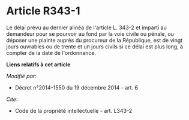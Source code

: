 # Article R343-1

Le délai prévu au dernier alinéa de l'article L. 343-2 et imparti au demandeur pour se pourvoir au fond par la voie civile ou
pénale, ou déposer une plainte auprès du procureur de la République, est de vingt jours ouvrables ou de trente et un jours
civils si ce délai est plus long, à compter de la date de l'ordonnance.

**Liens relatifs à cet article**

_Modifié par_:

  - Décret n°2014-1550 du 19 décembre 2014 - art. 6

_Cite_:

  - Code de la propriété intellectuelle - art. L343-2
